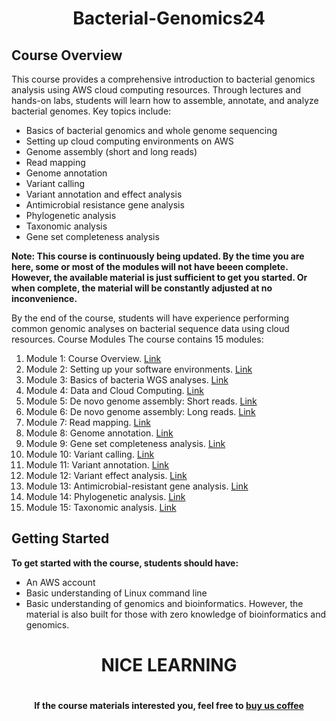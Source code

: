 <h1 align="center">Bacterial-Genomics24</h1>

## Course Overview
This course provides a comprehensive introduction to bacterial genomics analysis using AWS cloud computing resources. Through lectures and hands-on labs, students will learn how to assemble, annotate, and analyze bacterial genomes. Key topics include:

- Basics of bacterial genomics and whole genome sequencing
- Setting up cloud computing environments on AWS
- Genome assembly (short and long reads)
- Read mapping
- Genome annotation
- Variant calling
- Variant annotation and effect analysis
- Antimicrobial resistance gene analysis
- Phylogenetic analysis
- Taxonomic analysis
- Gene set completeness analysis

**Note: This course is continuously being updated. By the time you are here, some or most of the modules will not have beeen complete. However, the available material is just sufficient to get you started. Or when complete, the material will be constantly adjusted at no inconvenience.**

By the end of the course, students will have experience performing common genomic analyses on bacterial sequence data using cloud resources. Course Modules
The course contains 15 modules:

1. Module 1: Course Overview. [Link](https://github.com/gmeds/Bacterial-Genomics24/tree/1bf5098fcb6cfd729ec5f766c08784cf5d0b40b3/Module%2001%3A%20Course%20Overview)
2. Module 2: Setting up your software environments. [Link](https://github.com/gmeds/Bacterial-Genomics24/tree/1bf5098fcb6cfd729ec5f766c08784cf5d0b40b3/Module%2002%3A%20Setting%20up%20your%20software%20environments)
3. Module 3: Basics of bacteria WGS analyses. [Link](https://github.com/gmeds/Bacterial-Genomics24/tree/1bf5098fcb6cfd729ec5f766c08784cf5d0b40b3/Module%2003%3A%20Basics%20of%20bacteria%20WGS%20analyses)
4. Module 4: Data and Cloud Computing. [Link](https://github.com/gmeds/Bacterial-Genomics24/tree/4d073c82e7ac57db80a1717f8254914b9c96ee20/Module%204%3A%20Data%20and%20Cloud%20Computing)
5. Module 5: De novo genome assembly: Short reads. [Link](https://github.com/gmeds/Bacterial-Genomics24/tree/1bf5098fcb6cfd729ec5f766c08784cf5d0b40b3/Module%2005%3ADe%20novo%20genome%20assembly%3A%20Short%20reads)
6. Module 6: De novo genome assembly: Long reads. [Link](https://github.com/gmeds/Bacterial-Genomics24/tree/1bf5098fcb6cfd729ec5f766c08784cf5d0b40b3/Module%2006%3A%20De%20novo%20genome%20assembly%3A%20Long%20reads)
7. Module 7: Read mapping. [Link](https://github.com/gmeds/Bacterial-Genomics24/tree/1bf5098fcb6cfd729ec5f766c08784cf5d0b40b3/Module%2007%3A%20Read%20mapping)
8. Module 8: Genome annotation. [Link](https://github.com/gmeds/Bacterial-Genomics24/tree/1bf5098fcb6cfd729ec5f766c08784cf5d0b40b3/Module%2008%3A%20Genome%20annotation)
9. Module 9: Gene set completeness analysis. [Link](https://github.com/gmeds/Bacterial-Genomics24/tree/1bf5098fcb6cfd729ec5f766c08784cf5d0b40b3/Module%2009%3A%20Gene%20set%20completeness%20analysis)
10. Module 10: Variant calling. [Link](https://github.com/gmeds/Bacterial-Genomics24/tree/1bf5098fcb6cfd729ec5f766c08784cf5d0b40b3/Module%2010%3A%20Variant%20calling)
11. Module 11: Variant annotation. [Link](https://github.com/gmeds/Bacterial-Genomics24/tree/1bf5098fcb6cfd729ec5f766c08784cf5d0b40b3/Module%2011%3A%20Variant%20annotation)
12. Module 12: Variant effect analysis. [Link](https://github.com/gmeds/Bacterial-Genomics24/tree/1bf5098fcb6cfd729ec5f766c08784cf5d0b40b3/Module%2012%3A%20Variant%20effect%20analysis)
13. Module 13: Antimicrobial-resistant gene analysis. [Link](https://github.com/gmeds/Bacterial-Genomics24/tree/1bf5098fcb6cfd729ec5f766c08784cf5d0b40b3/Module%2013%3A%20Antimicrobial-resistant%20gene%20analysis)
14. Module 14: Phylogenetic analysis. [Link](https://github.com/gmeds/Bacterial-Genomics24/tree/1bf5098fcb6cfd729ec5f766c08784cf5d0b40b3/Module%2014%3A%20Phylogenetic%20analysis)
15. Module 15: Taxonomic analysis. [Link](https://github.com/gmeds/Bacterial-Genomics24/tree/1bf5098fcb6cfd729ec5f766c08784cf5d0b40b3/Module%2015%3A%20Taxonomic%20analysis)

## Getting Started

**To get started with the course, students should have:**
- An AWS account
- Basic understanding of Linux command line
- Basic understanding of genomics and bioinformatics. However, the material is also built for those with zero knowledge of bioinformatics and genomics.

<h1 align="center">NICE LEARNING<h1/>
<h4 align="center">If the course materials interested you, feel free to <a href="https://www.buymeacoffee.com/georgeodette">buy us coffee<a/><h4/>
